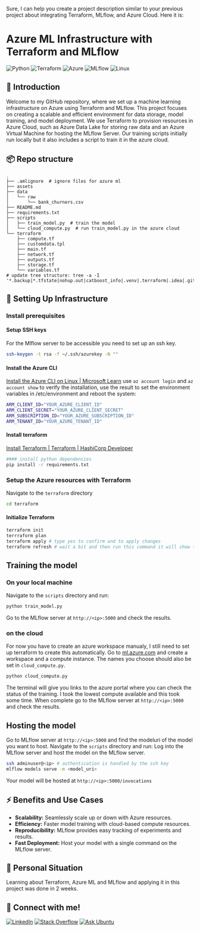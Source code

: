 Sure, I can help you create a project description similar to your previous project about integrating Terraform, MLflow, and Azure Cloud. Here it is:

# Azure ML Infrastructure with Terraform and MLflow
![Python](https://img.shields.io/badge/python-3670A0?style=for-the-badge&logo=python&logoColor=ffdd54)
![Terraform](https://img.shields.io/badge/terraform-623CE4?style=for-the-badge&logo=terraform&logoColor=white)
![Azure](https://img.shields.io/badge/azure-0089D6?style=for-the-badge&logo=microsoft-azure&logoColor=white)
![MLflow](https://img.shields.io/badge/MLflow-0077B5?style=for-the-badge&logo=mlflow&logoColor=white)
![Linux](https://img.shields.io/badge/Linux-FCC624?style=for-the-badge&logo=linux&logoColor=black)

## 📖 Introduction

Welcome to my GitHub repository, where we set up a machine learning infrastructure on Azure using Terraform and MLflow. This project focuses on creating a scalable and efficient environment for data storage, model training, and model deployment. We use Terraform to provision resources in Azure Cloud, such as Azure Data Lake for storing raw data and an Azure Virtual Machine for hosting the MLflow Server. Our training scripts initially run locally but it also includes a script to train it in the azure cloud.

## 📦 Repo structure
```
.
├── .amlignore  # ignore files for azure ml
├── assets
├── data
│   └── raw
│       └── bank_churners.csv
├── README.md
├── requirements.txt
├── scripts
│   ├── train_model.py  # train the model  
│   └── cloud_compute.py  # run train_model.py in the azure cloud
└── terraform
    ├── compute.tf
    ├── customdata.tpl
    ├── main.tf
    ├── network.tf
    ├── outputs.tf
    ├── storage.tf
    └── variables.tf
# update tree structure: tree -a -I '*.backup|*.tfstate|nohup.out|catboost_info|.venv|.terraform|.idea|.git|*.hcl'
```

## 🚀 Setting Up Infrastructure
### Install prerequisites
#### Setup SSH keys
For the Mlflow server to be accessible you need to set up an ssh key. 
```bash
ssh-keygen -t rsa -f ~/.ssh/azurekey -N ""
```
#### Install the Azure CLI
[Install the Azure CLI on Linux | Microsoft Learn](https://learn.microsoft.com/en-us/cli/azure/install-azure-cli-linux?pivots=apt#install-azure-cli)
use `az account login` and `az account show` to verify the installation, use the result to set the environment variables in 
/etc/environment and reboot the system:
```bash
ARM_CLIENT_ID="YOUR_AZURE_CLIENT_ID"
ARM_CLIENT_SECRET="YOUR_AZURE_CLIENT_SECRET"
ARM_SUBSCRIPTION_ID="YOUR_AZURE_SUBSCRIPTION_ID"
ARM_TENANT_ID="YOUR_AZURE_TENANT_ID"
```
#### Install terraform
[Install Terraform | Terraform | HashiCorp Developer](https://developer.hashicorp.com/terraform/tutorials/aws-get-started/install-cli)
```bash
#### install python dependencies
pip install -r requirements.txt
```
### Setup the Azure resources with Terraform
Navigate to the `terraform` directory
```bash
cd terraform
```
#### Initialize Terraform
```bash
terraform init
terrraform plan
terraform apply # type yes to confirm and to apply changes
terraform refresh # wait a bit and then run this command it will show the ip of the MLflow server
```

## Training the model
### On your local machine
Navigate to the `scripts` directory and run:
```bash
python train_model.py
```
Go to the MLflow server at `http://<ip>:5000` and check the results.
### on the cloud
For now you have to create an azure workspace manualy, I still need to set up terraform to create this automatically.
Go to [ml.azure.com](https://ml.azure.com/) and create a workspace and a compute instance. The names you choose should also
be set in `cloud_compute.py`.
```bash
python cloud_compute.py
```
The terminal will give you links to the azure portal where you can check the status of the training. I took the lowest compute available and this took some time.
When complete go to the MLflow server at `http://<ip>:5000` and check the results.

## Hosting the model
Go to MLflow server at `http://<ip>:5000` and find the modeluri of the model you want to host.
Navigate to the `scripts` directory and run:
Log into the MLflow server and host the model on the MLflow server.
```bash
ssh adminuser@<ip> # authentication is handled by the ssh key
mlflow models serve -m <model_uri>
```
Your model will be hosted at `http://<ip>:5000/invocations`

## ⚡ Benefits and Use Cases
- **Scalability:** Seamlessly scale up or down with Azure resources.
- **Efficiency:** Faster model training with cloud-based compute resources.
- **Reproducibility:** MLflow provides easy tracking of experiments and results.
- **Fast Deployment:** Host your model with a single command on the MLflow server.


## 📌 Personal Situation
Learning about Terraform, Azure ML and MLflow and applying it in this project was done in 2 weeks.

## 🤝 Connect with me!
[![LinkedIn](https://img.shields.io/badge/linkedin-%230077B5.svg?style=for-the-badge&logo=linkedin&logoColor=white)](https://www.linkedin.com/in/gerrit-geeraerts-143488141)
[![Stack Overflow](https://img.shields.io/badge/-Stackoverflow-FE7A16?style=for-the-badge&logo=stack-overflow&logoColor=white)](https://stackoverflow.com/users/10213635/gerrit-geeraerts)
[![Ask Ubuntu](https://img.shields.io/badge/-Askubuntu-dd4814?style=for-the-badge&logo=ubuntu&logoColor=white)](https://askubuntu.com/users/1097288/gerrit-geeraerts)